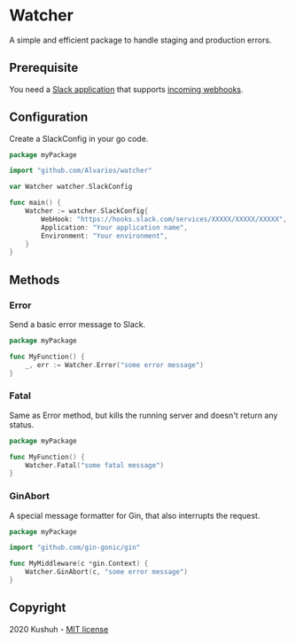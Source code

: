 # Watcher

A simple and efficient package to handle staging and production errors.

## Prerequisite

You need a [Slack application](https://api.slack.com/apps) that supports [incoming webhooks](https://api.slack.com/messaging/webhooks#:~:text=Incoming%20Webhooks%20are%20a%20simple,make%20the%20messages%20stand%20out.).

## Configuration

Create a SlackConfig in your go code.

```go
package myPackage

import "github.com/Alvarios/watcher"

var Watcher watcher.SlackConfig

func main() {
    Watcher := watcher.SlackConfig{
        WebHook: "https://hooks.slack.com/services/XXXXX/XXXXX/XXXXX",
        Application: "Your application name",
        Environment: "Your environment",
    }
}
```

## Methods

### Error

Send a basic error message to Slack.

```go
package myPackage

func MyFunction() {
	_, err := Watcher.Error("some error message")
}
```

### Fatal

Same as Error method, but kills the running server and doesn't return any status.

```go
package myPackage

func MyFunction() {
	Watcher.Fatal("some fatal message")
}
```

### GinAbort

A special message formatter for Gin, that also interrupts the request.

```go
package myPackage

import "github.com/gin-gonic/gin"

func MyMiddleware(c *gin.Context) {
	Watcher.GinAbort(c, "some error message")
}
```

## Copyright
2020 Kushuh - [MIT license](https://github.com/Alvarios/watcher/blob/master/LICENSE)